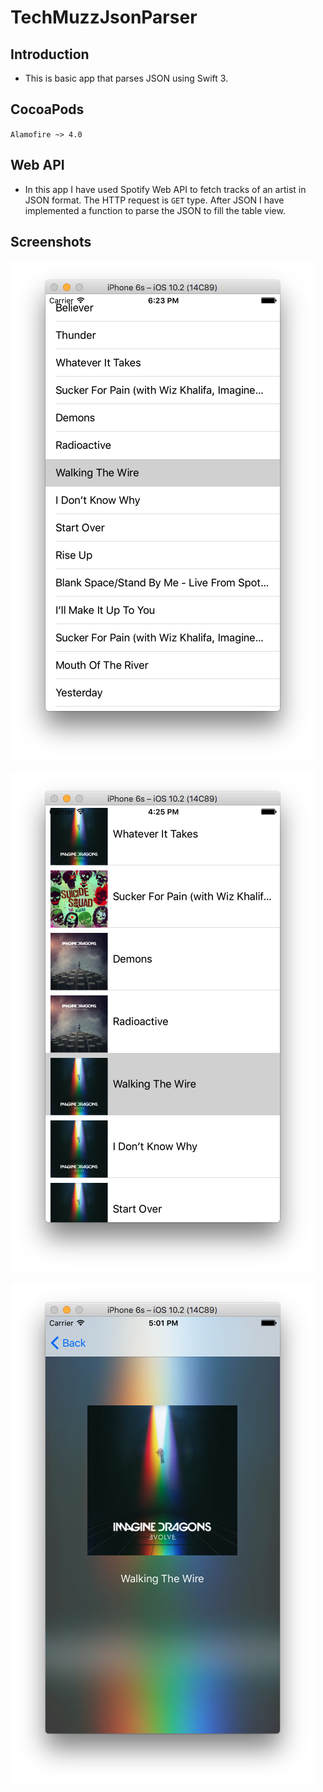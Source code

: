 TechMuzzJsonParser
==================

## Introduction
- This is basic app that parses JSON using Swift 3.

## CocoaPods
`Alamofire ~> 4.0`

## Web API
- In this app I have used Spotify Web API to fetch tracks of an artist in JSON format. The HTTP request is `GET` type. After JSON I have implemented a function to parse the JSON to fill the table view.

## Screenshots


![Final App Screenshot](/screenshots/final.png?raw=true "Simple table view")

![Final App Screenshot](/screenshots/final1.png?raw=true "Table cells with thumbnails")

![Final App Screenshot](/screenshots/final2.png?raw=true "Track detail view")
